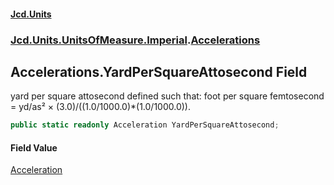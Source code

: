 #### [Jcd.Units](index 'index')
### [Jcd.Units.UnitsOfMeasure.Imperial](Jcd.Units.UnitsOfMeasure.Imperial 'Jcd.Units.UnitsOfMeasure.Imperial').[Accelerations](Accelerations 'Jcd.Units.UnitsOfMeasure.Imperial.Accelerations')

## Accelerations.YardPerSquareAttosecond Field

yard per square attosecond defined such that: foot per square femtosecond = yd/as² ×
(3.0)/((1.0/1000.0)*(1.0/1000.0)).

```csharp
public static readonly Acceleration YardPerSquareAttosecond;
```

#### Field Value
[Acceleration](Acceleration 'Jcd.Units.UnitTypes.Acceleration')
